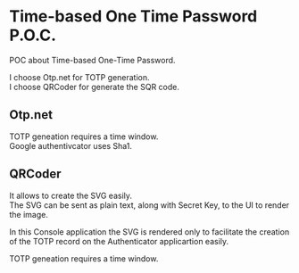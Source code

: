 # Time-based One Time Password P.O.C.

POC about Time-based One-Time Password.

I choose Otp.net for TOTP generation.  
I choose QRCoder for generate the SQR code.  


## Otp.net

TOTP geneation requires a time window.  
Google authentivcator uses Sha1.  


## QRCoder

It allows to create the SVG easily.  
The SVG can be sent as plain text, along with Secret Key, to the UI to render the image.  
  
In this Console application the SVG is rendered only to facilitate the creation of the TOTP record on the Authenticator applicartion easily.  

TOTP geneation requires a time window.  


